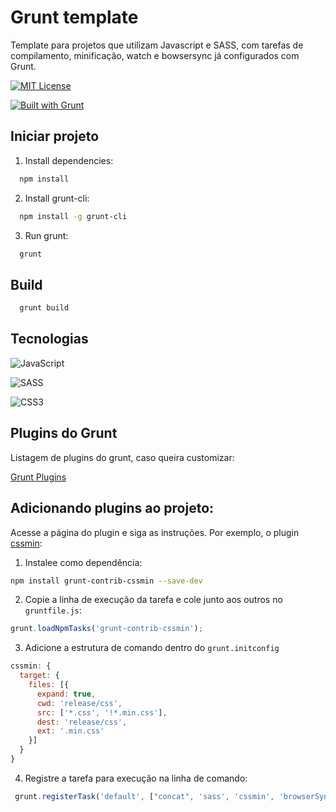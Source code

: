 
# Grunt template

Template para projetos que utilizam Javascript e SASS, com tarefas de compilamento, minificação, watch e bowsersync já configurados com Grunt.

[![MIT License](https://img.shields.io/badge/License-MIT-green.svg)](https://choosealicense.com/licenses/mit/)

[![Built with Grunt](https://cdn.gruntjs.com/builtwith.png)](http://gruntjs.com/)


## Iniciar projeto

1. Install dependencies:

```bash
  npm install
```
2. Install grunt-cli:

```bash
  npm install -g grunt-cli
```
3. Run grunt:
```bash
  grunt
```
## Build
```bash
  grunt build
```
## Tecnologias

![JavaScript](https://img.shields.io/badge/JavaScript-F7DF1E?style=for-the-badge&logo=JavaScript&logoColor=black)

![SASS](https://img.shields.io/badge/SASS-hotpink.svg?style=for-the-badge&logo=SASS&logoColor=white)

![CSS3](https://img.shields.io/badge/css3-%231572B6.svg?style=for-the-badge&logo=css3&logoColor=white)

## Plugins do Grunt

Listagem de plugins do grunt, caso queira customizar:

[Grunt Plugins](https://gruntjs.com/plugins)


## Adicionando plugins ao projeto:

Acesse a página do plugin e siga as instruções. Por exemplo, o plugin [cssmin](https://www.npmjs.com/package/grunt-contrib-cssmin):

1. Instalee como dependência:
``` bash
npm install grunt-contrib-cssmin --save-dev
```

2. Copie a linha de execução da tarefa e cole junto aos outros no ```gruntfile.js```:

``` javascript
grunt.loadNpmTasks('grunt-contrib-cssmin');
```

3. Adicione a estrutura de comando dentro do ```grunt.initconfig```

```javascript
cssmin: {
  target: {
    files: [{
      expand: true,
      cwd: 'release/css',
      src: ['*.css', '!*.min.css'],
      dest: 'release/css',
      ext: '.min.css'
    }]
  }
}
```

4. Registre a tarefa para execução na linha de comando:
``` javascript
 grunt.registerTask('default', ["concat", 'sass', 'cssmin', 'browserSync', 'watch']);
```
